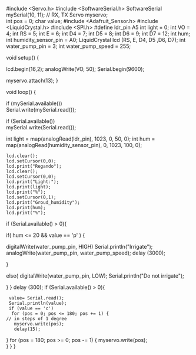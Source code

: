 #include <Servo.h> 
#include <SoftwareSerial.h>
SoftwareSerial mySerial(10, 11); // RX, TX
Servo myservo;   
int pos = 0;
char value;
#include <Adafruit_Sensor.h>
#include <LiquidCrystal.h>
#include <SPI.h>
#define ldr_pin A5
int light = 0;
int VO = 4;
int RS = 5;
int E = 6;
int D4 = 7;
int D5 = 8;
int D6 = 9;
int D7 = 12;
int hum;
int humidity_sensor_pin = A0;
LiquidCrystal lcd (RS, E, D4, D5 ,D6, D7);
int water_pump_pin = 3;
int water_pump_speed = 255;

void setup() {

  lcd.begin(16,2); 
  analogWrite(VO, 50);
  Serial.begin(9600);

   myservo.attach(13); 
}

void loop() {

  if (mySerial.available())  
  Serial.write(mySerial.read());
  
  if (Serial.available())  
  mySerial.write(Serial.read());
  
 int light = map(analogRead(ldr_pin), 1023, 0, 50, 0);
 int hum = map(analogRead(humidity_sensor_pin), 0, 1023, 100, 0);
 
    lcd.clear();
    lcd.setCursor(0,0);
    lcd.print("Regando");  
    lcd.clear();
    lcd.setCursor(0,0);
    lcd.print("Light:");
    lcd.print(light);
    lcd.print("%");
    lcd.setCursor(0,1);
    lcd.print("Groud_humidity");
    lcd.print(hum);
    lcd.print("%");
   
      
if (Serial.available() > 0){
  
 if( hum <= 20 && value == 'p'  ) {
  
 digitalWrite(water_pump_pin, HIGH)
 Serial.println("Irrigate");
 analogWrite(water_pump_pin, water_pump_speed);
 delay (3000);
 
 }
 
 else{
 digitalWrite(water_pump_pin, LOW);
 Serial.println("Do not irrigate");
 
}
 }
delay (300);
if (Serial.available() > 0){

     value= Serial.read();  
     Serial.println(value);
     if (value == 'c')
      for (pos = 0; pos <= 180; pos += 1) { 
    // in steps of 1 degree
       myservo.write(pos);              
       delay(15);                       
  }
  for (pos = 180; pos >= 0; pos -= 1) {
      myservo.write(pos);              
  }
}
}
